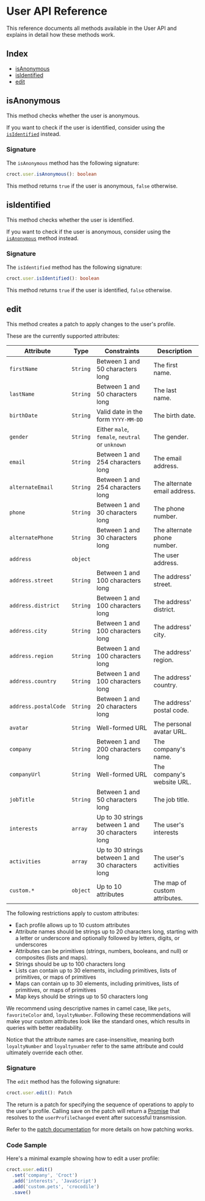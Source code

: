 # User API Reference

This reference documents all methods available in the User API and explains in detail how these methods work.

## Index

- [isAnonymous](#isanonymous)
- [isIdentified](#isidentified)
- [edit](#edit)

## isAnonymous

This method checks whether the user is anonymous.

If you want to check if the user is identified, consider using the [`isIdentified`](#isidentified) instead.

### Signature

The `isAnonymous` method has the following signature:

```ts
croct.user.isAnonymous(): boolean
```

This method returns `true` if the user is anonymous, `false` otherwise.

## isIdentified

This method checks whether the user is identified.

If you want to check if the user is anonymous, consider using the [`isAnonymous`](#isanonymous) method instead.

### Signature

The `isIdentified` method has the following signature:

```ts
croct.user.isIdentified(): boolean
```

This method returns `true` if the user is identified, `false` otherwise.

## edit

This method creates a patch to apply changes to the user's profile.

These are the currently supported attributes:

| Attribute            | Type     | Constraints                                       | Description
|----------------------|----------|---------------------------------------------------|-----------------------------------
| `firstName`          | `String` | Between 1 and 50 characters long                  | The first name.
| `lastName`           | `String` | Between 1 and 50 characters long                  | The last name.
| `birthDate`          | `String` | Valid date in the form `YYYY-MM-DD`               | The birth date.
| `gender`             | `String` | Either `male`, `female`, `neutral` or `unknown`   | The gender.
| `email`              | `String` | Between 1 and 254 characters long                 | The email address.
| `alternateEmail`     | `String` | Between 1 and 254 characters long                 | The alternate email address.
| `phone`              | `String` | Between 1 and 30 characters long                  | The phone number.
| `alternatePhone`     | `String` | Between 1 and 30 characters long                  | The alternate phone number.
| `address`            | `object` |                                                   | The user address.
| `address.street`     | `String` | Between 1 and 100 characters long                 | The address' street.
| `address.district`   | `String` | Between 1 and 100 characters long                 | The address' district.
| `address.city`       | `String` | Between 1 and 100 characters long                 | The address' city.
| `address.region`     | `String` | Between 1 and 100 characters long                 | The address' region.
| `address.country`    | `String` | Between 1 and 100 characters long                 | The address' country.
| `address.postalCode` | `String` | Between 1 and 20 characters long                  | The address' postal code.
| `avatar`             | `String` | Well-formed URL                                   | The personal avatar URL.
| `company`            | `String` | Between 1 and 200 characters long                 | The company's name.
| `companyUrl`         | `String` | Well-formed URL                                   | The company's website URL.
| `jobTitle`           | `String` | Between 1 and 50 characters long                  | The job title.
| `interests`          | `array`  | Up to 30 strings between 1 and 30 characters long | The user's interests
| `activities`         | `array`  | Up to 30 strings between 1 and 30 characters long | The user's activities
| `custom.*`           | `object` | Up to 10 attributes                               | The map of custom attributes.

The following restrictions apply to custom attributes:

- Each profile allows up to 10 custom attributes
- Attribute names should be strings up to 20 characters long, starting with a letter or underscore and optionally 
followed by letters, digits, or underscores
- Attributes can be primitives (strings, numbers, booleans, and null) or composites (lists and maps).
- Strings should be up to 100 characters long
- Lists can contain up to 30 elements, including primitives, lists of primitives, or maps of primitives
- Maps can contain up to 30 elements, including primitives, lists of primitives, or maps of primitives
- Map keys should be strings up to 50 characters long
 
We recommend using descriptive names in camel case, like `pets`, `favoriteColor` and, `loyaltyNumber`.  Following these
recommendations will make your custom attributes look like the standard ones, which results in queries with better 
readability.

Notice that the attribute names are case-insensitive, meaning both `loyaltyNumber` and `loyaltynumber` refer to the same 
attribute and could ultimately override each other. 

### Signature

The `edit` method has the following signature:

```ts
croct.user.edit(): Patch
```

The return is a patch for specifying the sequence of operations to apply to the user's profile.
Calling save on the patch will return a [Promise](https://developer.mozilla.org/en/docs/Web/JavaScript/Reference/Global_Objects/Promise) 
that resolves to the `userProfileChanged` event after successful transmission.

Refer to the [patch documentation](patch.md) for more details on how patching works.

### Code Sample

Here's a minimal example showing how to edit a user profile:

```js
croct.user.edit()
  .set('company', 'Croct')
  .add('interests', 'JavaScript')
  .add('custom.pets', 'crocodile')
  .save()
```
